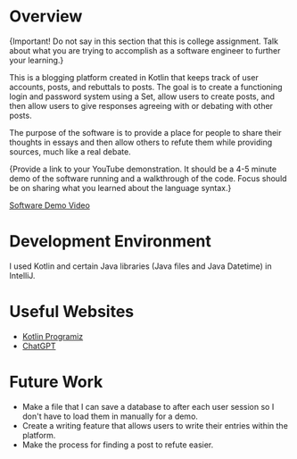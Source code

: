 # Overview

{Important! Do not say in this section that this is college assignment. Talk about what you are trying to accomplish as a software engineer to further your learning.}


This is a blogging platform created in Kotlin that keeps track of user accounts, posts, and rebuttals to posts.
The goal is to create a functioning login and password system using a Set, allow users to create posts, and then allow users to give responses agreeing with or debating with other posts.

The purpose of the software is to provide a place for people to share their thoughts in essays and then allow others to refute them while providing sources, much like a real debate.

{Provide a link to your YouTube demonstration. It should be a 4-5 minute demo of the software running and a walkthrough of the code. Focus should be on sharing what you learned about the language syntax.}

[Software Demo Video](https://ooo.mmhmm.app/watch/z_Ktft2V7JgEoDYjAndh37)

# Development Environment

I used Kotlin and certain Java libraries (Java files and Java Datetime) in IntelliJ.

# Useful Websites

- [Kotlin Programiz](https://www.programiz.com/kotlin-programming#google_vignette)
- [ChatGPT](https://chat.openai.com/c/4924fd60-dba8-4a6d-8874-1eab130fdcd0)

# Future Work
- Make a file that I can save a database to after each user session so I don't have to load them in manually for a demo.
- Create a writing feature that allows users to write their entries within the platform.
- Make the process for finding a post to refute easier.